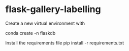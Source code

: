# flask-gallery-labelling

Create a new virtual environment with 

  conda create -n flaskdb
  
Install the requirements file
  pip install -r requirements.txt
